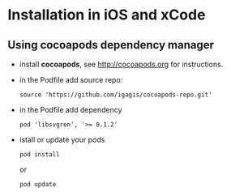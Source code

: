# Installation in iOS and xCode

## Using cocoapods dependency manager
- install **cocoapods**, see http://cocoapods.org for instructions.

- in the Podfile add source repo:

  ```
  source 'https://github.com/igagis/cocoapods-repo.git'
  ```

- in the Podfile add dependency

  ```
  pod 'libsvgren', '>= 0.1.2'
  ```

- istall or update your pods

  ```
  pod install
  ```
  or
  ```
  pod update
  ```
